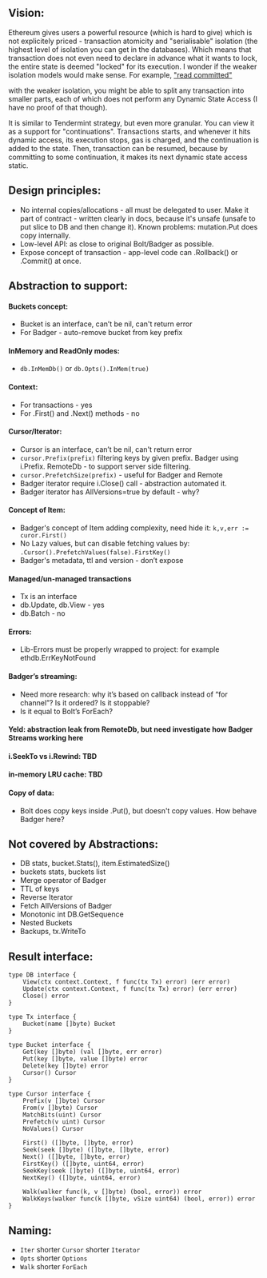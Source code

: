 ## Vision: 

Ethereum gives users a powerful resource (which is hard to give) which is not explicitely priced - 
transaction atomicity and "serialisable" isolation (the highest level of isolation you can get in the databases). 
Which means that transaction does not even need to declare in advance what it wants to lock, the entire 
state is deemed "locked" for its execution. I wonder if the weaker isolation models would make sense. 
For example, ["read committed"](https://en.wikipedia.org/wiki/Isolation_(database_systems)#Read_committed)

with the weaker isolation, you might be able to split any transaction into smaller parts, each of which 
does not perform any Dynamic State Access (I have no proof of that though).

It is similar to Tendermint strategy, but even more granular. You can view it as a support for "continuations". 
Transactions starts, and whenever it hits dynamic access, its execution stops, gas is charged, and the continuation 
is added to the state. Then, transaction can be resumed, because by committing to some continuation, it makes its 
next dynamic state access static.

## Design principles:
- No internal copies/allocations - all must be delegated to user. 
Make it part of contract - written clearly in docs, because it's unsafe (unsafe to put slice to DB and then change it). 
Known problems: mutation.Put does copy internally. 
- Low-level API: as close to original Bolt/Badger as possible.
- Expose concept of transaction - app-level code can .Rollback() or .Commit() at once. 

## Abstraction to support: 

#### Buckets concept:
- Bucket is an interface, can’t be nil, can't return error
- For Badger - auto-remove bucket from key prefix

#### InMemory and ReadOnly modes: 
- `db.InMemDb()` or `db.Opts().InMem(true)` 

#### Context:
- For transactions - yes
- For .First() and .Next() methods - no

#### Cursor/Iterator: 
- Cursor is an interface, can’t be nil, can't return error
- `cursor.Prefix(prefix)` filtering keys by given prefix. Badger using i.Prefix. RemoteDb - to support server side filtering.
- `cursor.PrefetchSize(prefix)` - useful for Badger and Remote
- Badger iterator require i.Close() call - abstraction automated it.
- Badger iterator has AllVersions=true by default - why?

#### Concept of Item:
- Badger's concept of Item adding complexity, need hide it: `k,v,err := curor.First()`
- No Lazy values, but can disable fetching values by: `.Cursor().PrefetchValues(false).FirstKey()`
- Badger's metadata, ttl and version - don’t expose

#### Managed/un-managed transactions
- Tx is an interface
- db.Update, db.View - yes
- db.Batch - no
  
#### Errors: 
- Lib-Errors must be properly wrapped to project: for example ethdb.ErrKeyNotFound

#### Badger’s streaming:
- Need more research: why it’s based on callback instead of  “for channel”? Is it ordered? Is it stoppable? 
- Is it equal to Bolt’s ForEach?

#### Yeld: abstraction leak from RemoteDb, but need investigate how Badger Streams working here
#### i.SeekTo vs i.Rewind: TBD
#### in-memory LRU cache: TBD
#### Copy of data: 
- Bolt does copy keys inside .Put(), but doesn't copy values. How behave Badger here? 

## Not covered by Abstractions:
- DB stats, bucket.Stats(), item.EstimatedSize()
- buckets stats, buckets list
- Merge operator of Badger 
- TTL of keys
- Reverse Iterator
- Fetch AllVersions of Badger
- Monotonic int DB.GetSequence 
- Nested Buckets
- Backups, tx.WriteTo

## Result interface:

```
type DB interface {
	View(ctx context.Context, f func(tx Tx) error) (err error)
	Update(ctx context.Context, f func(tx Tx) error) (err error)
	Close() error
}

type Tx interface {
	Bucket(name []byte) Bucket
}

type Bucket interface {
	Get(key []byte) (val []byte, err error)
	Put(key []byte, value []byte) error
	Delete(key []byte) error
	Cursor() Cursor
}

type Cursor interface {
	Prefix(v []byte) Cursor
	From(v []byte) Cursor
	MatchBits(uint) Cursor
	Prefetch(v uint) Cursor
	NoValues() Cursor

	First() ([]byte, []byte, error)
	Seek(seek []byte) ([]byte, []byte, error)
	Next() ([]byte, []byte, error)
	FirstKey() ([]byte, uint64, error)
	SeekKey(seek []byte) ([]byte, uint64, error)
	NextKey() ([]byte, uint64, error)

	Walk(walker func(k, v []byte) (bool, error)) error
	WalkKeys(walker func(k []byte, vSize uint64) (bool, error)) error
}
```

## Naming: 
- `Iter` shorter `Cursor` shorter `Iterator`
- `Opts` shorter `Options`
- `Walk` shorter `ForEach`

